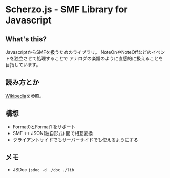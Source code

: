 Scherzo.js - SMF Library for Javascript
=======

What's this?
--------
JavascriptからSMFを扱うためのライブラリ。
NoteOnやNoteOffなどのイベントを独立させて処理することで
アナログの楽譜のように直感的に扱えることを目指しています。

読み方とか
--------
[Wikipedia](http://ja.wikipedia.org/wiki/%E3%82%B9%E3%82%B1%E3%83%AB%E3%83%84%E3%82%A9)を参照。

構想
--------
* Format0とFormat1 をサポート
* SMF <-> JSON(独自形式) 間で相互変換
* クライアントサイドでもサーバーサイドでも使えるようにする

メモ
--------
* JSDoc `jsdoc -d ./doc ./lib`
